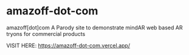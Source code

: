 # amazoff-dot-com
amazoff[dot]com
A Parody site to demonstrate mindAR web based AR tryons for commercial products

VISIT HERE: https://amazoff-dot-com.vercel.app/